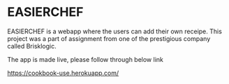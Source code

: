 # EASIERCHEF

EASIERCHEF is a webapp where the users can add their own receipe. This project was a part of assignment from one of the prestigious  company called Brisklogic.

The app is made live, please follow through below link 

https://cookbook-use.herokuapp.com/

